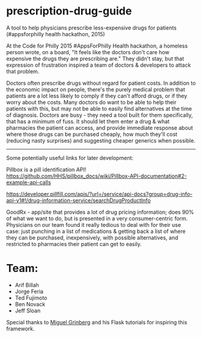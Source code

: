 # prescription-drug-guide
A tool to help physicians prescribe less-expensive drugs for patients (#appsforphilly health hackathon, 2015)

At the Code for Philly 2015 #AppsForPhilly Health hackathon, a homeless person wrote, on a board, "It feels like the doctors don't care how expensive the drugs they are prescribing are." They didn't stay, but that expression of frustration inspired a team of doctors & developers to attack that problem.

Doctors often prescribe drugs without regard for patient costs. In addition to the economic impact on people, there's the purely medical problem that patients are a lot less likely to comply if they can't afford drugs, or if they worry about the costs. Many doctors do want to be able to help their patients with this, but may not be able to easily find alternatives at the time of diagnosis. Doctors are busy - they need a tool built for them specifically, that has a minimum of fuss. It should let them enter a drug & what pharmacies the patient can access, and provide immediate response about where those drugs can be purchased cheaply, how much they'll cost (reducing nasty surprises) and suggesting cheaper generics when possible.


---

Some potentially useful links for later development:


Pillbox is a pill identification API!
https://github.com/HHS/pillbox_docs/wiki/Pillbox-API-documentation#2-example-api-calls

https://developer.pillfill.com/apis/?url=/service/api-docs?group=drug-info-api-v1#!/drug-information-service/searchDrugProductInfo

GoodRx - app/site that provides a lot of drug pricing information; does 90% of what we want to do, but is presented in a very consumer-centric form. Physicians on our team found it really tedious to deal with for their use case: just punching in a list of medications & getting back a list of where they can be purchased, inexpensively, with possible alternatives, and restricted to pharmacies their patient can get to easily.

Team:
====
* Arif Billah
* Jorge Feria
* Ted Fujimoto
* Ben Novack
* Jeff Sloan

Special thanks to [Miguel Grinberg](http://blog.miguelgrinberg.com/) and his Flask tutorials for inspiring this framework.

